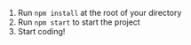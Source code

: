 1. Run `npm install` at the root of your directory
2. Run `npm start` to start the project
3. Start coding!
